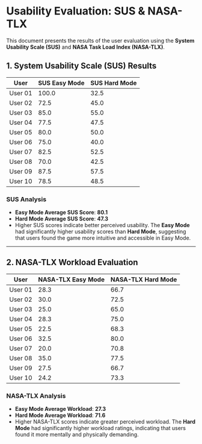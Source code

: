# **Usability Evaluation: SUS & NASA-TLX**

This document presents the results of the user evaluation using the **System Usability Scale (SUS)** and **NASA Task Load Index (NASA-TLX)**.

## **1. System Usability Scale (SUS) Results**

| User    | SUS Easy Mode | SUS Hard Mode |
|---------|-------------|-------------|
| User 01 | 100.0       | 32.5        |
| User 02 | 72.5        | 45.0        |
| User 03 | 85.0        | 55.0        |
| User 04 | 77.5        | 47.5        |
| User 05 | 80.0        | 50.0        |
| User 06 | 75.0        | 40.0        |
| User 07 | 82.5        | 52.5        |
| User 08 | 70.0        | 42.5        |
| User 09 | 87.5        | 57.5        |
| User 10 | 78.5        | 48.5        |

### **SUS Analysis**
- **Easy Mode Average SUS Score**: **80.1**
- **Hard Mode Average SUS Score**: **47.3**
- Higher SUS scores indicate better perceived usability. The **Easy Mode** had significantly higher usability scores than **Hard Mode**, suggesting that users found the game more intuitive and accessible in Easy Mode.

---

## **2. NASA-TLX Workload Evaluation**

| User    | NASA-TLX Easy Mode | NASA-TLX Hard Mode |
|---------|------------------|------------------|
| User 01 | 28.3             | 66.7             |
| User 02 | 30.0             | 72.5             |
| User 03 | 25.0             | 65.0             |
| User 04 | 28.3             | 75.0             |
| User 05 | 22.5             | 68.3             |
| User 06 | 32.5             | 80.0             |
| User 07 | 20.0             | 70.8             |
| User 08 | 35.0             | 77.5             |
| User 09 | 27.5             | 66.7             |
| User 10 | 24.2             | 73.3             |

### **NASA-TLX Analysis**
- **Easy Mode Average Workload**: **27.3**
- **Hard Mode Average Workload**: **71.6**
- Higher NASA-TLX scores indicate greater perceived workload. The **Hard Mode** had significantly higher workload ratings, indicating that users found it more mentally and physically demanding.
